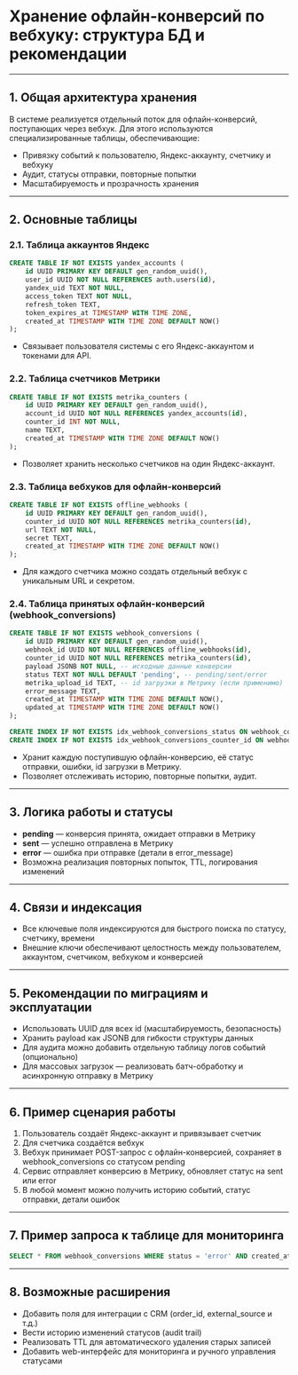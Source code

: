# Хранение офлайн-конверсий по вебхуку: структура БД и рекомендации

---

## 1. Общая архитектура хранения

В системе реализуется отдельный поток для офлайн-конверсий, поступающих через вебхук. Для этого используются специализированные таблицы, обеспечивающие:
- Привязку событий к пользователю, Яндекс-аккаунту, счетчику и вебхуку
- Аудит, статусы отправки, повторные попытки
- Масштабируемость и прозрачность хранения

---

## 2. Основные таблицы

### 2.1. Таблица аккаунтов Яндекс
```sql
CREATE TABLE IF NOT EXISTS yandex_accounts (
    id UUID PRIMARY KEY DEFAULT gen_random_uuid(),
    user_id UUID NOT NULL REFERENCES auth.users(id),
    yandex_uid TEXT NOT NULL,
    access_token TEXT NOT NULL,
    refresh_token TEXT,
    token_expires_at TIMESTAMP WITH TIME ZONE,
    created_at TIMESTAMP WITH TIME ZONE DEFAULT NOW()
);
```
- Связывает пользователя системы с его Яндекс-аккаунтом и токенами для API.

### 2.2. Таблица счетчиков Метрики
```sql
CREATE TABLE IF NOT EXISTS metrika_counters (
    id UUID PRIMARY KEY DEFAULT gen_random_uuid(),
    account_id UUID NOT NULL REFERENCES yandex_accounts(id),
    counter_id INT NOT NULL,
    name TEXT,
    created_at TIMESTAMP WITH TIME ZONE DEFAULT NOW()
);
```
- Позволяет хранить несколько счетчиков на один Яндекс-аккаунт.

### 2.3. Таблица вебхуков для офлайн-конверсий
```sql
CREATE TABLE IF NOT EXISTS offline_webhooks (
    id UUID PRIMARY KEY DEFAULT gen_random_uuid(),
    counter_id UUID NOT NULL REFERENCES metrika_counters(id),
    url TEXT NOT NULL,
    secret TEXT,
    created_at TIMESTAMP WITH TIME ZONE DEFAULT NOW()
);
```
- Для каждого счетчика можно создать отдельный вебхук с уникальным URL и секретом.

### 2.4. Таблица принятых офлайн-конверсий (webhook_conversions)
```sql
CREATE TABLE IF NOT EXISTS webhook_conversions (
    id UUID PRIMARY KEY DEFAULT gen_random_uuid(),
    webhook_id UUID NOT NULL REFERENCES offline_webhooks(id),
    counter_id UUID NOT NULL REFERENCES metrika_counters(id),
    payload JSONB NOT NULL, -- исходные данные конверсии
    status TEXT NOT NULL DEFAULT 'pending', -- pending/sent/error
    metrika_upload_id TEXT, -- id загрузки в Метрику (если применимо)
    error_message TEXT,
    created_at TIMESTAMP WITH TIME ZONE DEFAULT NOW(),
    updated_at TIMESTAMP WITH TIME ZONE DEFAULT NOW()
);

CREATE INDEX IF NOT EXISTS idx_webhook_conversions_status ON webhook_conversions(status);
CREATE INDEX IF NOT EXISTS idx_webhook_conversions_counter_id ON webhook_conversions(counter_id);
```
- Хранит каждую поступившую офлайн-конверсию, её статус отправки, ошибки, id загрузки в Метрику.
- Позволяет отслеживать историю, повторные попытки, аудит.

---

## 3. Логика работы и статусы
- **pending** — конверсия принята, ожидает отправки в Метрику
- **sent** — успешно отправлена в Метрику
- **error** — ошибка при отправке (детали в error_message)
- Возможна реализация повторных попыток, TTL, логирования изменений

---

## 4. Связи и индексация
- Все ключевые поля индексируются для быстрого поиска по статусу, счетчику, времени
- Внешние ключи обеспечивают целостность между пользователем, аккаунтом, счетчиком, вебхуком и конверсией

---

## 5. Рекомендации по миграциям и эксплуатации
- Использовать UUID для всех id (масштабируемость, безопасность)
- Хранить payload как JSONB для гибкости структуры данных
- Для аудита можно добавить отдельную таблицу логов событий (опционально)
- Для массовых загрузок — реализовать батч-обработку и асинхронную отправку в Метрику

---

## 6. Пример сценария работы
1. Пользователь создаёт Яндекс-аккаунт и привязывает счетчик
2. Для счетчика создаётся вебхук
3. Вебхук принимает POST-запрос с офлайн-конверсией, сохраняет в webhook_conversions со статусом pending
4. Сервис отправляет конверсию в Метрику, обновляет статус на sent или error
5. В любой момент можно получить историю событий, статус отправки, детали ошибок

---

## 7. Пример запроса к таблице для мониторинга
```sql
SELECT * FROM webhook_conversions WHERE status = 'error' AND created_at > NOW() - INTERVAL '1 day';
```

---

## 8. Возможные расширения
- Добавить поля для интеграции с CRM (order_id, external_source и т.д.)
- Вести историю изменений статусов (audit trail)
- Реализовать TTL для автоматического удаления старых записей
- Добавить web-интерфейс для мониторинга и ручного управления статусами 